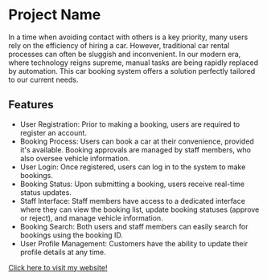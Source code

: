 # Project Name

In a time when avoiding contact with others is a key priority, many users rely on the efficiency of hiring a car. However, traditional car rental processes can often be sluggish and inconvenient. In our modern era, where technology reigns supreme, manual tasks are being rapidly replaced by automation. This car booking system offers a solution perfectly tailored to our current needs.

## Features
* User Registration: Prior to making a booking, users are required to register an account.
* Booking Process: Users can book a car at their convenience, provided it's available. Booking approvals are managed by staff members, who also oversee vehicle information.
* User Login: Once registered, users can log in to the system to make bookings.
* Booking Status: Upon submitting a booking, users receive real-time status updates.
* Staff Interface: Staff members have access to a dedicated interface where they can view the booking list, update booking statuses (approve or reject), and manage vehicle information.
* Booking Search: Both users and staff members can easily search for bookings using the booking ID.
* User Profile Management: Customers have the ability to update their profile details at any time.

[Click here to visit my website!](https://suangjooutm.000webhostapp.com/cbs/)
